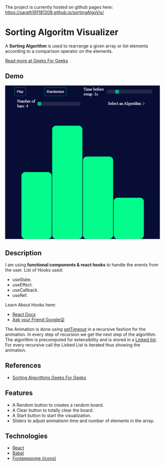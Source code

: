 The project is currently hosted on github pages here:
https://sarath191181208.github.io/sortingAlgoVis/

# Sorting Algoritm Visualizer

A **Sorting Algorithm** is used to rearrange a given array or list elements according to a comparison operator on the elements.

[Read more at Geeks For Geeks](https://www.geeksforgeeks.org/sorting-algorithms/)

## Demo

![Image](https://github.com/Sarath191181208/sortingAlgoVis/blob/main/images/Screenshot.png)

## Description

I am using **functional components & react hooks** to handle the events from the user.
List of Hooks used:

- useState.
- useEffect.
- useCallback.
- useRef.

Learn About Hooks here:

- [React Docs](https://reactjs.org/docs/hooks-reference.html)
- [Ask your Friend Google😜](https://www.google.com/)

The Animation is done using [setTimeout](https://www.w3schools.com/jsref/met_win_settimeout.asp) in a recursive fashion for the animation. In every step of recursion we get the next step of the algorithm.
The algorithm is precomputed for extensibility and is stored in a [Linked list](https://www.geeksforgeeks.org/implementation-linkedlist-javascript/).
For every recursive call the Linked List is iterated thus showing the animation.

## References

- [Sorting Algorithms Geeks For Geeks](https://www.geeksforgeeks.org/sorting-algorithms/)

## Features

- A Random button to creates a random board.
- A Clear button to totally clear the board.
- A Start button to start the visualization.
- Sliders to adjust animationn time and number of elements in the array.

## Technologies

- [React](https://reactjs.org/)
- [Babel](https://babeljs.io/)
- [Fontawesome (icons)](https://fontawesome.com/)
